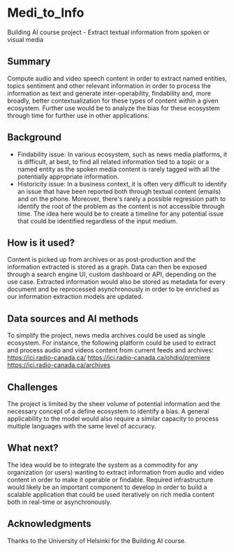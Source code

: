 <!-- This is the markdown template for the final project of the Building AI course, 
created by Reaktor Innovations and University of Helsinki. 
Copy the template, paste it to your GitHub README and edit! -->

# Medi_to_Info

Building AI course project - Extract textual information from spoken or visual media

## Summary

Compute audio and video speech content in order to extract named entities, topics sentiment and other relevant information in order to process the information as text and generate inter-operability, findability and, more broadly, better contextualization for these types of content within a given ecosystem. Further use would be to analyze the bias for these ecosystem through time for further use in other applications.


## Background

* Findability issue: In various ecosystem, such as news media platforms, it is difficult, at best, to find all related information tied to a topic or a named entity as the spoken media content is rarely tagged with all the potentially appropriate information.
* Historicity issue: In a business context, it is often very difficult to identify an issue that have been reported both through textual content (emails) and on the phone. Moreover, there's rarely a possible regression path to identify the root of the problem as the content is not accessible through time. The idea here would be to create a timeline for any potential issue that could be identified regardless of the input medium.


## How is it used?

Content is picked up from archives or as post-production and the information extracted is stored as a graph. Data can then be exposed through a search engine UI, custom dashboard or API, depending on the use case. Extracted information would also be stored as metadata for every document and be reprocessed asynchronously in order to be enriched as our information extraction models are updated.


## Data sources and AI methods

To simplify the project, news media archives could be used as single ecosystem. For instance, the following platform could be used to extract and process audio and videos content from current feeds and archives:
https://ici.radio-canada.ca/
https://ici.radio-canada.ca/ohdio/premiere
https://ici.radio-canada.ca/archives

## Challenges

The project is limited by the sheer volume of potential information and the necessary concept of a define ecosystem to identify a bias. A general applicability to the model would also require a similar capacity to process multiple languages with the same level of accuracy.

## What next?

The idea would be to integrate the system as a commodity for any organization (or users) wanting to extract information from audio and video content in order to make it operable or findable. Required infrastructure would likely be an important component to develop in order to build a scalable application that could be used iteratively on rich media content both in real-time or asynchronously.


## Acknowledgments

Thanks to the University of Helsinki for the Building AI course.
